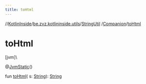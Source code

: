 ```yaml
---
title: toHtml
---
```

//[KotlinInside](../../../../index.html)/[be.zvz.kotlininside.utils](../../index.html)/[StringUtil](../index.html)
/[Companion](index.html)/[toHtml](to-html.html)

# toHtml

[jvm]\

@[JvmStatic](https://kotlinlang.org/api/latest/jvm/stdlib/kotlin.jvm/-jvm-static/index.html)()

fun [toHtml](to-html.html)(
s: [String](https://kotlinlang.org/api/latest/jvm/stdlib/kotlin/-string/index.html)): [String](https://kotlinlang.org/api/latest/jvm/stdlib/kotlin/-string/index.html)





